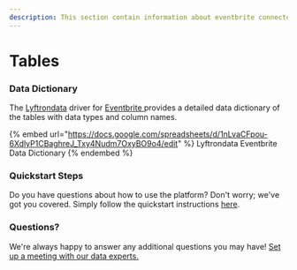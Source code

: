 ```yaml
---
description: This section contain information about eventbrite connector tables information
---
```


# Tables

### Data Dictionary

The [Lyftrondata](https://www.lyftrondata.com/) driver for [Eventbrite](https://www.lyftrondata.com/integration/sales-analytics/eventbrite//)[ ](https://www.lyftrondata.com/integration/eventbrite/)provides a detailed data dictionary of the tables with data types and column names.

{% embed url="https://docs.google.com/spreadsheets/d/1nLvaCFpou-6XdlyP1CBaghreJ_Txy4Nudm7OxyBO9o4/edit" %}
Lyftrondata Eventbrite Data Dictionary
{% endembed %}

### Quickstart Steps

Do you have questions about how to use the platform? Don't worry; we've got you covered. Simply follow the quickstart instructions [here](../README.md).

### Questions? <a href="#questions" id="questions"></a>

We're always happy to answer any additional questions you may have! [Set up a meeting with our data experts.](https://www.lyftrondata.com/book-a-meeting/)

